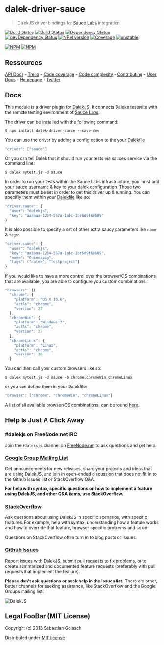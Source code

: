 dalek-driver-sauce
===================

> DalekJS driver bindings for [Sauce Labs](https://saucelabs.com) integration

[![Build Status](https://travis-ci.org/dalekjs/dalek-driver-sauce.png)](https://travis-ci.org/dalekjs/dalek-driver-sauce)
[![Build Status](https://drone.io/github.com/dalekjs/dalek-driver-sauce/status.png)](https://drone.io/github.com/dalekjs/dalek-driver-sauce/latest)
[![Dependency Status](https://david-dm.org/dalekjs/dalek-dalek-driver-sauce.png)](https://david-dm.org/dalekjs/dalek-driver-sauce)
[![devDependency Status](https://david-dm.org/dalekjs/dalek-driver-sauce/dev-status.png)](https://david-dm.org/dalekjs/dalek-driver-sauce#info=devDependencies)
[![NPM version](https://badge.fury.io/js/dalek-driver-sauce.png)](http://badge.fury.io/js/dalek-driver-sauce)
[![Coverage](http://dalekjs.com/package/dalek-driver-sauce/master/coverage/coverage.png)](http://dalekjs.com/package/dalek-driver-sauce/master/coverage/index.html)
[![unstable](https://rawgithub.com/hughsk/stability-badges/master/dist/unstable.svg)](http://github.com/hughsk/stability-badges)

[![NPM](https://nodei.co/npm/dalek-driver-sauce.png)](https://nodei.co/npm/dalek-driver-sauce/)
[![NPM](https://nodei.co/npm-dl/dalek-driver-sauce.png)](https://nodei.co/npm/dalek-driver-sauce/)

## Ressources

[API Docs](http://dalekjs.com/package/dalek-driver-sauce/master/api/index.html) -
[Trello](https://trello.com/b/896PxIhS/dalek-driver-sauce) -
[Code coverage](http://dalekjs.com/package/dalek-driver-sauce/master/coverage/index.html) -
[Code complexity](http://dalekjs.com/package/dalek-driver-sauce/master/complexity/index.html) -
[Contributing](https://github.com/dalekjs/dalek-driver-sauce/blob/master/CONTRIBUTING.md) -
[User Docs](http://dalekjs.com/docs/sauce.html) -
[Homepage](http://dalekjs.com) -
[Twitter](http://twitter.com/dalekjs)

## Docs

This module is a driver plugin for [DalekJS](//github.com/dalekjs/dalek).
It connects Daleks testsuite with the remote testing environment of [Sauce Labs](https://saucelabs.com).

The driver can be installed with the following command:

```
$ npm install dalek-driver-sauce --save-dev
```

You can use the driver by adding a config option to the your [Dalekfile](http://dalekjs.com/docs/config.html)

```js
"driver": ["sauce"]
```

Or you can tell Dalek that it should run your tests via sauces service via the command line:

```
$ dalek mytest.js -d sauce
```

In order to run your tests within the Sauce Labs infrastructure, you must add your sauce username & key 
to your dalek configuration. Those two parameters must be set in order to get this driver up & running.
You can specifiy them within your [Dalekfile](http://dalekjs.com/docs/config.html) like so:

```js
"driver.sauce": {
  "user": "dalekjs",
  "key": "aaaaaa-1234-567a-1abc-1br6d9f68689"
}
```

It is also possible to specify a set of other extra saucy parameters like `name` & `tags`:

```js
"driver.sauce": {
  "user": "dalekjs",
  "key": "aaaaaa-1234-567a-1abc-1br6d9f68689",
  "name": "Guineapig",
  "tags": ["dalek", "testproject"]
}
```

If you would like to have a more control over the browser/OS combinations that are available, you are able 
to configure you custom combinations:

```js
"browsers": [{
  "chrome": {
    "platform": "OS X 10.6",
    "actAs": "chrome",
    "version": 27
  },
  "chromeWin": {
    "platform": "Windows 7",
    "actAs": "chrome",
    "version": 27
  },
  "chromeLinux": {
    "platform": "Linux",
    "actAs": "chrome",
    "version": 26
  }
```

You can then call your custom browsers like so:

```
$ dalek mytest.js -d sauce -b chrome,chromeWin,chromeLinux
```

or you can define them in your Dalekfile:

```js
"browser": ["chrome", "chromeWin", "chromeLinux"]
```

A list of all available browser/OS combinations, can be found [here](https://saucelabs.com/docs/platforms).

## Help Is Just A Click Away

### #dalekjs on FreeNode.net IRC

Join the `#daleksjs` channel on [FreeNode.net](http://freenode.net) to ask questions and get help.

### [Google Group Mailing List](https://groups.google.com/forum/#!forum/dalekjs)

Get announcements for new releases, share your projects and ideas that are
using DalekJS, and join in open-ended discussion that does not fit in
to the Github issues list or StackOverflow Q&A.

**For help with syntax, specific questions on how to implement a feature
using DalekJS, and other Q&A items, use StackOverflow.**

### [StackOverflow](http://stackoverflow.com/questions/tagged/dalekjs)

Ask questions about using DalekJS in specific scenarios, with
specific features. For example, help with syntax, understanding how a feature works and
how to override that feature, browser specific problems and so on.

Questions on StackOverflow often turn in to blog posts or issues.

### [Github Issues](//github.com/dalekjs/dalek-driver-sauce/issues)

Report issues with DalekJS, submit pull requests to fix problems, or to
create summarized and documented feature requests (preferably with pull
requests that implement the feature).

**Please don't ask questions or seek help in the issues list.** There are
other, better channels for seeking assistance, like StackOverflow and the
Google Groups mailing list.

![DalekJS](https://raw.github.com/dalekjs/dalekjs.com/master/img/logo.png)

## Legal FooBar (MIT License)

Copyright (c) 2013 Sebastian Golasch

Distributed under [MIT license](https://github.com/dalekjs/dalek-driver-sauce/blob/master/LICENSE-MIT)

